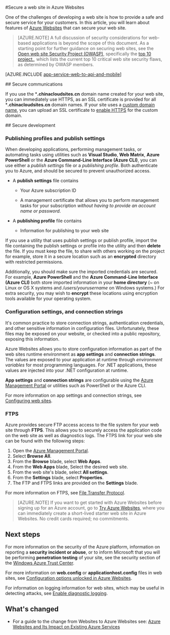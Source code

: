 <properties
	pageTitle="Secure a web site in Azure Websites"
	description="Learn how to secure an Azure web site."
	services="app-service"
	documentationCenter=""
	authors="cephalin"
	manager="wpickett"
	editor=""/>

<tags
	ms.service="app-service"
	ms.date="09/16/2015"
	wacn.date=""/>


#Secure a web site in Azure Websites

One of the challenges of developing a web site is how to provide a safe and secure service for your customers. In this article, you will learn about features of [Azure Websites](/documentation/services/web-sites/) that can secure your web site.

> [AZURE.NOTE] A full discussion of security considerations for web-based applications is beyond the scope of this document. As a starting point for further guidance on securing web sites, see the [Open web site Security Project (OWASP)]( https://www.owasp.org/index.php/Main_Page), specifically the [top 10 project.](https://www.owasp.org/index.php/Category:OWASP_Top_Ten_Project), which lists the current top 10 critical web site security flaws, as determined by OWASP members.

[AZURE.INCLUDE [app-service-web-to-api-and-mobile](../includes/app-service-web-to-api-and-mobile.md)]

##<a name="https"></a> Secure communications

If you use the ***.chinacloudsites.cn** domain name created for your web site, you can immediately use HTTPS, as an SSL certificate is provided for all ***.chinacloudsites.cn** domain names. If your site uses a [custom domain name](/documentation/articles/web-sites-custom-domain-name), you can upload an SSL certificate to [enable HTTPS](/documentation/articles/web-sites-configure-ssl-certificate) for the custom domain.

##<a name="develop"></a> Secure development

### Publishing profiles and publish settings

When developing applications, performing management tasks, or automating tasks using utilities such as **Visual Studio**, **Web Matrix**, **Azure PowerShell** or the **Azure Command-Line Interface (Azure CLI)**, you can use either a *publish settings* file or a *publishing profile*. Both authenticate you to Azure, and should be secured to prevent unauthorized access.

* A **publish settings** file contains

	* Your Azure subscription ID

	* A management certificate that allows you to perform management tasks for your subscription *without having to provide an account name or password*.

* A **publishing profile** file contains

	* Information for publishing to your web site

If you use a utility that uses publish settings or publish profile, import the file containing the publish settings or profile into the utility and then **delete** the file. If you must keep the file, to share with others working on the project for example, store it in a secure location such as an **encrypted** directory with restricted permissions.

Additionally, you should make sure the imported credentials are secured. For example, **Azure PowerShell** and the **Azure Command-Line Interface (Azure CLI)** both store imported information in your **home directory** (*~* on Linux or OS X systems and */users/yourusername* on Windows systems.) For extra security, you may wish to **encrypt** these locations using encryption tools available for your operating system.

### Configuration settings, and connection strings
It's common practice to store connection strings, authentication credentials, and other sensitive information in configuration files. Unfortunately, these files may be exposed on your website, or checked into a public repository, exposing this information.

Azure Websites allows you to store configuration information as part of the web sites runtime environment as **app settings** and **connection strings**. The values are exposed to your application at runtime through *environment variables* for most programming languages. For .NET applications, these values are injected into your .NET configuration at runtime.

**App settings** and **connection strings** are configurable using the [Azure Management Portal](http://manage.windowsazure.cn) or utilities such as PowerShell or the Azure CLI.

For more information on app settings and connection strings, see [Configuring web sites](/documentation/articles/web-sites-configure).

### FTPS

Azure provides secure FTP access access to the file system for your web site through **FTPS**. This allows you to securely access the application code on the web site as well as diagnostics logs. The FTPS link for your web site can be found with the following steps:

1. Open the [Azure Management Portal](http://manage.windowsazure.cn).
2. Select **Browse All**.
3. From the **Browse** blade, select **Web Apps**.
4. From the **Web Apps** blade, Select the desired web site.
5. From the web site's blade, select **All settings**.
6. From the **Settings** blade, select **Properties**.
7. The FTP and FTPS links are provided on the **Settings** blade. 

For more information on FTPS, see [File Transfer Protocol](http://en.wikipedia.org/wiki/File_Transfer_Protocol).

>[AZURE.NOTE] If you want to get started with Azure Websites before signing up for an Azure account, go to [Try Azure Websites](https://tryappservice.azure.com/), where you can immediately create a short-lived starter web site in Azure Websites. No credit cards required; no commitments.

## Next steps

For more information on the security of the Azure platform, information on reporting a **security incident or abuse**, or to inform Microsoft that you will be performing **penetration testing** of your site, see the security section of the [Windows Azure Trust Center](/support/trust-center/security/).

For more information on **web.config** or **applicationhost.config** files in web sites, see [Configuration options unlocked in Azure Websites](/blog/2014/01/28/more-to-explore-configuration-options-unlocked-in-windows-azure-web-sites/).

For information on logging information for web sites, which may be useful in detecting attacks, see [Enable diagnostic logging](/documentation/articles/web-sites-enable-diagnostic-log).

## What's changed
* For a guide to the change from Websites to Azure Websites see: [Azure Websites and Its Impact on Existing Azure Services](/documentation/services/web-sites/)
